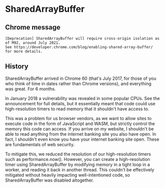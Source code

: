 # SharedArrayBuffer

## Chrome message
```
[Deprecation] SharedArrayBuffer will require cross-origin isolation as of M92, around July 2021.
See https://developer.chrome.com/blog/enabling-shared-array-buffer/ for more details.
```
## History
SharedArrayBuffer arrived in Chrome 60 (that's July 2017, for those of you who think of time in dates rather than Chrome versions), and everything was great. For 6 months.

In January 2018 a vulnerability was revealed in some popular CPUs. See the announcement for full details, but it essentially meant that code could use high-resolution timers to read memory that it shouldn't have access to.

This was a problem for us browser vendors, as we want to allow sites to execute code in the form of JavaScript and WASM, but strictly control the memory this code can access. If you arrive on my website, I shouldn't be able to read anything from the internet banking site you also have open. In fact, I shouldn't even know you have your internet banking site open. These are fundamentals of web security.

To mitigate this, we reduced the resolution of our high-resolution timers such as performance.now(). However, you can create a high-resolution timer using SharedArrayBuffer by modifying memory in a tight loop in a worker, and reading it back in another thread. This couldn't be effectively mitigated without heavily impacting well-intentioned code, so SharedArrayBuffer was disabled altogether.

